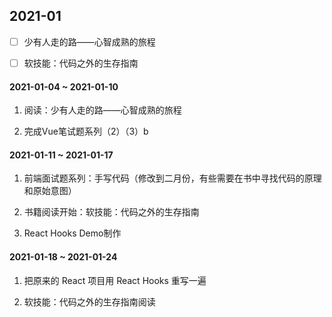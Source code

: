 ## 2021-01

 - [ ] 少有人走的路——心智成熟的旅程

 - [ ] 软技能：代码之外的生存指南

 #### 2021-01-04 ~ 2021-01-10

 1. 阅读：少有人走的路——心智成熟的旅程

 2. 完成Vue笔试题系列（2）（3）b

 #### 2021-01-11 ~ 2021-01-17

 1. 前端面试题系列：手写代码（修改到二月份，有些需要在书中寻找代码的原理和原始意图）

 2. 书籍阅读开始：软技能：代码之外的生存指南

 3. React Hooks Demo制作

 #### 2021-01-18 ~ 2021-01-24

 1. 把原来的 React 项目用 React Hooks 重写一遍

 2. 软技能：代码之外的生存指南阅读

